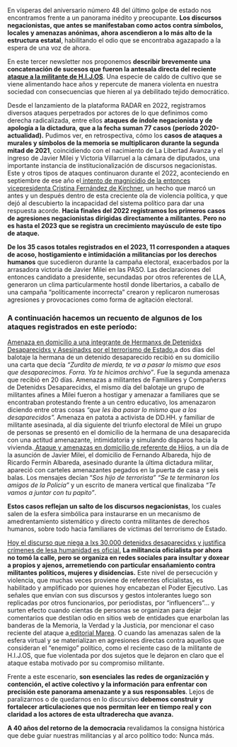 En vísperas del aniversario número 48 del último golpe de estado nos encontramos frente a un panorama inédito y preocupante. **Los discursos negacionistas, que antes se manifestaban como actos contra símbolos, locales y amenazas anónimas, ahora ascendieron a lo más alto de la estructura estatal**, habilitando el odio que se encontraba agazapado a la espera de una voz de ahora.

En este tercer newsletter nos proponemos **describir brevemente una concatenación de sucesos que fueron la antesala directa del reciente [ataque a la militante de H.I.J.OS](https://www.pagina12.com.ar/723116-el-testimonio-de-la-militante-atacada-un-gobierno-elegido-po)**. Una especie de caldo de cultivo que se viene alimentando hace años y repercute de manera violenta en nuestra sociedad con consecuencias que hieren al ya debilitado tejido democrático.

Desde el lanzamiento de la plataforma RADAR en 2022, registramos diversos ataques perpetrados por actores de lo que definimos como derecha radicalizada, entre ellos **ataques de índole negacionista y de apología a la dictadura**, **que a la fecha suman 77 casos (período 2020-actualidad).** Pudimos ver, en retrospectiva, cómo los **casos de ataques a murales y símbolos de la memoria se multiplicaron durante la segunda mitad de 2021**, coincidiendo con el nacimiento de La Libertad Avanza y el ingreso de Javier Milei y Victoria Villarruel a la cámara de diputados, una importante instancia de institucionalización de discursos negacionistas. Este y otros tipos de ataques continuaron durante el 2022, aconteciendo en septiembre de ese año el[ intento de magnicidio de la entonces vicepresidenta Cristina Fernández de Kirchner](https://informes.revistacrisis.com.ar/la-violencia-avanza-1s/), un hecho que marcó un antes y un después dentro de esta creciente ola de violencia política, y que dejó al descubierto la incapacidad del sistema político para dar una respuesta acorde. **Hacia finales del 2022 registramos los primeros casos de agresiones negacionistas dirigidas directamente a militantes. Pero no es hasta el 2023 que se registra un crecimiento mayúsculo de este tipo de ataque.**

**De los 35 casos totales registrados en el 2023, 11 corresponden a ataques de acoso, hostigamiento e intimidación a militancias por los derechos humanos** que sucedieron durante la campaña electoral, exacerbados por la arrasadora victoria de Javier Milei en las PASO. Las declaraciones del entonces candidato a presidente, secundadas por otros referentes de LLA, generaron un clima particularmente hostil donde libertarios, a caballo de una campaña “políticamente incorrecta” crearon y replicaron numerosas agresiones y provocaciones como forma de agitación electoral.


### **A continuación hacemos un recuento de algunos de los ataques registrados en este período:**

[Amenaza en domicilio a una integrante de Hermanxs de Detenidxs Desaparecidxs y Asesinadxs por el terrorismo de Estado,](https://www.politicargentina.com/notas/202311/54761-amenazaron-a-una-militante-de-ddhh-te-va-a-pasar-lo-mismo-que-esos-que-desaparecimos.html)a dos días del balotaje la hermana de un detenido desaparecido recibió en su domicilio una carta que decía *“Zurdita de mierda, te va a pasar lo mismo que esos que desaparecimos. Forra. Ya te hicimos archivo”*. Fue la segunda amenaza que recibió en 20 días. Amenazas a militantes de Familiares y Compañerxs de Detenidxs Desaparecidxs, el mismo día del balotaje un grupo de militantes afines a Milei fueron a hostigar y amenazar a familiares que se encontraban protestando frente a un centro educativo, los amenazaron diciendo entre otras cosas *“que les iba pasar lo mismo que a los desaparecidos”.* Amenaza en patota a activista de DD.HH. y familiar de militante asesinada, al día siguiente del triunfo electoral de Milei un grupo de personas se presentó en el domicilio de la hermana de una desaparecida con una actitud amenazante, intimidatoria y simulando disparos hacia la vivienda.[ Ataque y amenazas en domicilio de referente de Hijos](https://www.lavoz.com.ar/politica/energico-repudio-por-las-amenazas-a-un-integrante-de-hijos-cordoba/), a un día de la asunción de Javier Milei, el domicilio de Fernando Albareda, hijo de Ricardo Fermín Albareda, asesinado durante la última dictadura militar, apareció con carteles amenazantes pegados en la puerta de casa y seis balas. Los mensajes decían “*Sos hijo de terrorista” “Se te terminaron los amigos de la Policía”* y un escrito de manera vertical que finalizaba *“Te vamos a juntar con tu papito”*.

**Estos casos reflejan un salto de los discursos negacionistas**, los cuales salen de la esfera simbólica para instaurarse en un mecanismo de amedrentamiento sistemático y directo contra militantes de derechos humanos, sobre todo hacia familiares de víctimas del terrorismo de Estado.

[Hoy el discurso que niega a lxs 30.000 detenidxs desaparecidxs y justifica crímenes de lesa humanidad es oficial.](https://informes.revistacrisis.com.ar/los-dinosaurios-no-van-a-desaparecer/) **La militancia oficialista por ahora no tomó la calle, pero se organiza en redes sociales para insultar y doxear a propios y ajenos, arremetiendo con particular ensañamiento contra militantes políticos, mujeres y disidencias.** Este nivel de persecución y violencia, que muchas veces proviene de referentes oficialistas, es habilitado y amplificado por quienes hoy encabezan el Poder Ejecutivo. Las señales que envían con sus discursos y gestos intolerantes luego son replicadas por otros funcionarios, por periodistas, por “influencers”... y surten efecto cuando cientas de personas se organizan para dejar comentarios que destilan odio en sitios web de entidades que enarbolan las banderas de la Memoria, la Verdad y la Justicia, por mencionar el caso reciente del ataque a[ editorial Marea](https://www.pagina12.com.ar/722285-un-atentado-digital-contra-una-editorial-especializada-en-de). O cuando las amenazas salen de la esfera virtual y se materializan en agresiones directas contra aquellos que consideran el “enemigo” político, como el reciente caso de la militante de H.I.J.OS, que fue violentada por dos sujetos que le dejaron en claro que el ataque estaba motivado por su compromiso militante.

Frente a este escenario, **son esenciales** **las** **redes de organización y contención, el active colectivo y la información** **para enfrentar con precisión este panorama amenazante y a sus responsables**. Lejos de paralizarnos o de quedarnos en lo discursivo **debemos construir y fortalecer articulaciones que nos permitan leer en tiempo real y con claridad a los actores de esta ultraderecha que avanza.**

**A 40 años del retorno de la democracia** revalidamos la consigna histórica que debe guiar nuestras militancias y al arco político todo: Nunca más.


